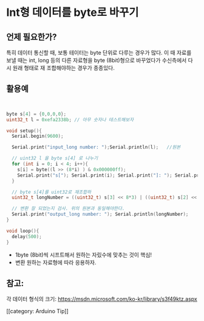 # Int형 데이터를 byte로 바꾸기
## 언제 필요한가?
특히 데이터 통신할 때, 보통 테이터는 byte 단위로 다루는 경우가 많다. 이 때 자료를 보낼 때는 int, long 등의 다른 자료형을 byte (8bit)형으로 바꾸었다가 수신측에서 다시 원래 형태로 재 조합해야하는 경우가 종종있다.

## 활용예

```C


byte s[4] = {0,0,0,0};
uint32_t l = 0xefa2338b; // 아무 숫자나 테스트해보자

void setup(){
  Serial.begin(9600);

  Serial.print("input_long number: ");Serial.println(l);   //원본

  // uint32 l 을 byte s[4] 로 나누기
  for (int i = 0; i < 4; i++){
    s[i] = byte((l >> (8*i) ) & 0x000000ff);
    Serial.print("s["); Serial.print(i); Serial.print("]: "); Serial.println(s[i]);
  }

  // byte s[4]를 uint32로 재조합하
  uint32_t longNumber = ((uint32_t) s[3] << 8*3) | ((uint32_t) s[2] << 8*2) | ((uint32_t) s[1] << 8 ) | (uint32_t) s[0];

  // 변환 잘 되었는지 검사. 위의 원본과 동일해야한다.
  Serial.print("output_long number: "); Serial.println(longNumber);
}

void loop(){
  delay(500);
}
```
* 1byte (8bit)씩 시프트해서 원하는 자맀수에 맞추는 것이 핵심!
* 변환 원하는 자료형에 따라 응용하자.

## 참고:
각 데이터 형식의 크기: https://msdn.microsoft.com/ko-kr/library/s3f49ktz.aspx

[[category: Arduino Tip]]
